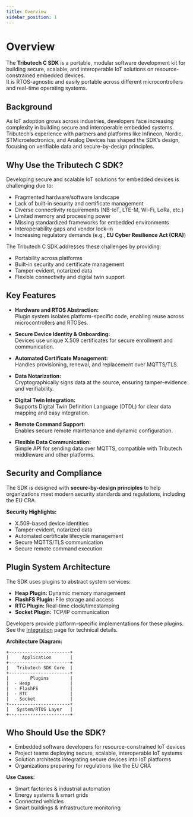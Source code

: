 ```yaml
---
title: Overview
sidebar_position: 1
---
```


# Overview

The **Tributech C SDK** is a portable, modular software development kit for building secure, scalable, and interoperable IoT solutions on resource-constrained embedded devices.  
It is RTOS-agnostic and easily portable across different microcontrollers and real-time operating systems.

## Background

As IoT adoption grows across industries, developers face increasing complexity in building secure and interoperable embedded systems. Tributech’s experience with partners and platforms like Infineon, Nordic, STMicroelectronics, and Analog Devices has shaped the SDK’s design, focusing on verifiable data and secure-by-design principles.

## Why Use the Tributech C SDK?

Developing secure and scalable IoT solutions for embedded devices is challenging due to:
- Fragmented hardware/software landscape
- Lack of built-in security and certificate management
- Diverse connectivity requirements (NB-IoT, LTE-M, Wi-Fi, LoRa, etc.)
- Limited memory and processing power
- Missing standardized frameworks for embedded environments
- Interoperability gaps and vendor lock-in
- Increasing regulatory demands (e.g., **EU Cyber Resilience Act (CRA)**)

The Tributech C SDK addresses these challenges by providing:
- Portability across platforms
- Built-in security and certificate management
- Tamper-evident, notarized data
- Flexible connectivity and digital twin support

## Key Features

- **Hardware and RTOS Abstraction:**  
  Plugin system isolates platform-specific code, enabling reuse across microcontrollers and RTOSes.

- **Secure Device Identity & Onboarding:**  
  Devices use unique X.509 certificates for secure enrollment and communication.

- **Automated Certificate Management:**  
  Handles provisioning, renewal, and replacement over MQTTS/TLS.

- **Data Notarization:**  
  Cryptographically signs data at the source, ensuring tamper-evidence and verifiability.

- **Digital Twin Integration:**  
  Supports Digital Twin Definition Language (DTDL) for clear data mapping and easy integration.

- **Remote Command Support:**  
  Enables secure remote maintenance and dynamic configuration.

- **Flexible Data Communication:**  
  Simple API for sending data over MQTTS, compatible with Tributech middleware and other platforms.

## Security and Compliance

The SDK is designed with **secure-by-design principles** to help organizations meet modern security standards and regulations, including the EU CRA.

**Security Highlights:**
- X.509-based device identities
- Tamper-evident, notarized data
- Automated certificate lifecycle management
- Secure MQTTS/TLS communication
- Secure remote command execution

## Plugin System Architecture

The SDK uses plugins to abstract system services:
- **Heap Plugin:** Dynamic memory management
- **FlashFS Plugin:** File storage and access
- **RTC Plugin:** Real-time clock/timestamping
- **Socket Plugin:** TCP/IP communication

Developers provide platform-specific implementations for these plugins.  
See the [Integration](integration.md) page for technical details.

**Architecture Diagram:**
```plaintext
+-----------------------+
|     Application       |
+-----------------------+
|   Tributech SDK Core  |
+-----------------------+
|        Plugins        |
|  - Heap               |
|  - FlashFS            |
|  - RTC                |
|  - Socket             |
+-----------------------+
|   System/RTOS Layer   |
+-----------------------+

```
## Who Should Use the SDK?
- Embedded software developers for resource-constrained IoT devices
- Project teams deploying secure, scalable, interoperable IoT systems
- Solution architects integrating secure devices into IoT platforms
- Organizations preparing for regulations like the EU CRA

**Use Cases:**

- Smart factories & industrial automation
- Energy systems & smart grids
- Connected vehicles
- Smart buildings & infrastructure monitoring
